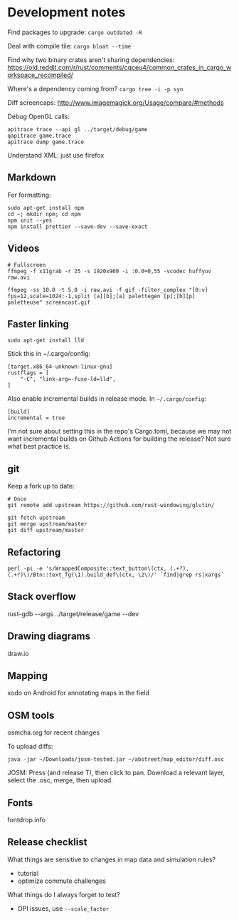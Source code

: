 # Development notes

Find packages to upgrade: `cargo outdated -R`

Deal with compile tile: `cargo bloat --time`

Find why two binary crates aren't sharing dependencies:
<https://old.reddit.com/r/rust/comments/cqceu4/common_crates_in_cargo_workspace_recompiled/>

Where's a dependency coming from? `cargo tree -i -p syn`

Diff screencaps: <http://www.imagemagick.org/Usage/compare/#methods>

Debug OpenGL calls:

```
apitrace trace --api gl ../target/debug/game
qapitrace game.trace
apitrace dump game.trace
```

Understand XML: just use firefox

## Markdown

For formatting:

```
sudo apt-get install npm
cd ~; mkdir npm; cd npm
npm init --yes
npm install prettier --save-dev --save-exact
```

## Videos

```
# Fullscreen
ffmpeg -f x11grab -r 25 -s 1920x960 -i :0.0+0,55 -vcodec huffyuv raw.avi

ffmpeg -ss 10.0 -t 5.0 -i raw.avi -f gif -filter_complex "[0:v] fps=12,scale=1024:-1,split [a][b];[a] palettegen [p];[b][p] paletteuse" screencast.gif
```

## Faster linking

```
sudo apt-get install lld
```

Stick this in ~/.cargo/config:

```
[target.x86_64-unknown-linux-gnu]
rustflags = [
    "-C", "link-arg=-fuse-ld=lld",
]
```

Also enable incremental builds in release mode. In `~/.cargo/config`:

```
[build]
incremental = true
```

I'm not sure about setting this in the repo's Cargo.toml, because we may not
want incremental builds on Github Actions for building the release? Not sure
what best practice is.

## git

Keep a fork up to date:

```
# Once
git remote add upstream https://github.com/rust-windowing/glutin/

git fetch upstream
git merge upstream/master
git diff upstream/master
```

## Refactoring

```
perl -pi -e 's/WrappedComposite::text_button\(ctx, (.+?), (.+?)\)/Btn::text_fg(\1).build_def\(ctx, \2\)/' `find|grep rs|xargs`
```

## Stack overflow

rust-gdb --args ../target/release/game --dev

## Drawing diagrams

draw.io

## Mapping

xodo on Android for annotating maps in the field

## OSM tools

osmcha.org for recent changes

To upload diffs:

```
java -jar ~/Downloads/josm-tested.jar ~/abstreet/map_editor/diff.osc
```

JOSM: Press (and release T), then click to pan. Download a relevant layer,
select the .osc, merge, then upload.

## Fonts

fontdrop.info

## Release checklist

What things are sensitive to changes in map data and simulation rules?

- tutorial
- optimize commute challenges

What things do I always forget to test?

- DPI issues, use `--scale_factor`
